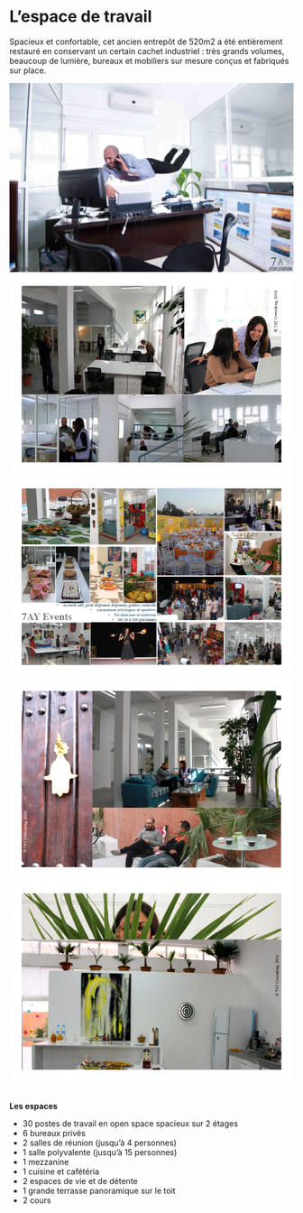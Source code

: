 # L’espace de travail

Spacieux et confortable, cet ancien entrepôt de 520m2 a été entièrement restauré en conservant un certain cachet industriel : très grands volumes, beaucoup de lumière, bureaux et mobiliers sur mesure conçus et fabriqués sur place.


<div class="container">
    <div id="slides">
      <img src="images/PhotosSiteWeb2015/BureauPrive.jpg" title="Vue Générale 7AY Coworking Rabat" alt="">
      <img src="/images/espacesBureaux.jpg" title="Espaces Bureaux 7AY Coworking Rabat" alt="">
      <img src="/images/ImageEVENTS.jpg" title="Espaces Events" alt="">
      <img src="/images/espacesVie.jpg" title="Espaces de Vie" alt="">
      <img src="/images/espaceCafet.jpg" title="Espace Cafet" alt="">
      <img src="/images/VueTerrasse.JPG" title="Vue Oued Bou Reggreg 7AY Coworking Rabat" alt="">
    </div>
</div>

__Les espaces__

* 30 postes de travail en open space spacieux sur 2 étages
* 6 bureaux privés
* 2 salles de réunion (jusqu’à 4 personnes)
* 1 salle polyvalente (jusqu’à 15 personnes)
* 1 mezzanine
* 1 cuisine et cafétéria
* 2 espaces de vie et de détente
* 1 grande terrasse panoramique sur le toit
* 2 cours 
